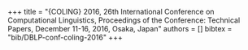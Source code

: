 +++
title =  "{COLING} 2016, 26th International Conference on Computational Linguistics, Proceedings of the Conference: Technical Papers, December 11-16, 2016, Osaka, Japan"
authors = []
bibtex = "bib/DBLP-conf-coling-2016"
+++
